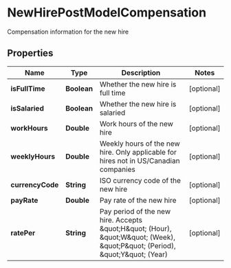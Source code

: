 

# NewHirePostModelCompensation

Compensation information for the new hire

## Properties

| Name | Type | Description | Notes |
|------------ | ------------- | ------------- | -------------|
|**isFullTime** | **Boolean** | Whether the new hire is full time |  [optional] |
|**isSalaried** | **Boolean** | Whether the new hire is salaried |  [optional] |
|**workHours** | **Double** | Work hours of the new hire |  [optional] |
|**weeklyHours** | **Double** | Weekly hours of the new hire. Only applicable for hires not in US/Canadian companies |  [optional] |
|**currencyCode** | **String** | ISO currency code of the new hire |  [optional] |
|**payRate** | **Double** | Pay rate of the new hire |  [optional] |
|**ratePer** | **String** | Pay period of the new hire. Accepts \&quot;H\&quot; (Hour), \&quot;W\&quot; (Week), \&quot;P\&quot; (Period), \&quot;Y\&quot; (Year) |  [optional] |



